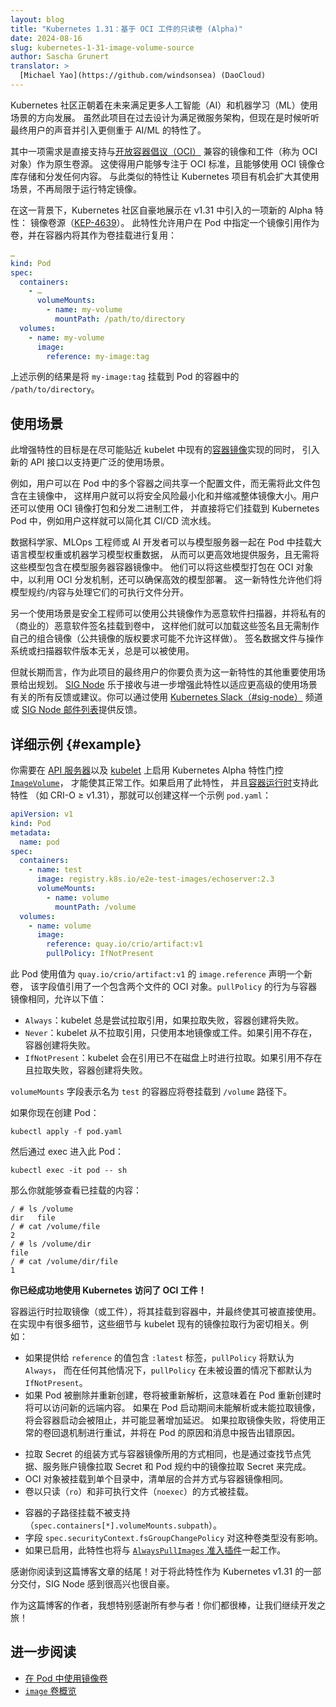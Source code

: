 ```yaml
---
layout: blog
title: "Kubernetes 1.31：基于 OCI 工件的只读卷 (Alpha)"
date: 2024-08-16
slug: kubernetes-1-31-image-volume-source
author: Sascha Grunert
translator: >
  [Michael Yao](https://github.com/windsonsea) (DaoCloud)
---
```

<!--
layout: blog
title: "Kubernetes 1.31: Read Only Volumes Based On OCI Artifacts (alpha)"
date: 2024-08-16
slug: kubernetes-1-31-image-volume-source
author: Sascha Grunert
-->

<!--
The Kubernetes community is moving towards fulfilling more Artificial
Intelligence (AI) and Machine Learning (ML) use cases in the future. While the
project has been designed to fulfill microservice architectures in the past,
it’s now time to listen to the end users and introduce features which have a
stronger focus on AI/ML.
-->
Kubernetes 社区正朝着在未来满足更多人工智能（AI）和机器学习（ML）使用场景的方向发展。
虽然此项目在过去设计为满足微服务架构，但现在是时候听听最终用户的声音并引入更侧重于 AI/ML 的特性了。

<!--
One of these requirements is to support [Open Container Initiative (OCI)](https://opencontainers.org)
compatible images and artifacts (referred as OCI objects) directly as a native
volume source. This allows users to focus on OCI standards as well as enables
them to store and distribute any content using OCI registries. A feature like
this gives the Kubernetes project a chance to grow into use cases which go
beyond running particular images.
-->
其中一项需求是直接支持与[开放容器倡议（OCI）](https://opencontainers.org)
兼容的镜像和工件（称为 OCI 对象）作为原生卷源。
这使得用户能够专注于 OCI 标准，且能够使用 OCI 镜像仓库存储和分发任何内容。
与此类似的特性让 Kubernetes 项目有机会扩大其使用场景，不再局限于运行特定镜像。

<!--
Given that, the Kubernetes community is proud to present a new alpha feature
introduced in v1.31: The Image Volume Source
([KEP-4639](https://kep.k8s.io/4639)). This feature allows users to specify an
image reference as volume in a pod while reusing it as volume mount within
containers:
-->
在这一背景下，Kubernetes 社区自豪地展示在 v1.31 中引入的一项新的 Alpha 特性：
镜像卷源（[KEP-4639](https://kep.k8s.io/4639)）。
此特性允许用户在 Pod 中指定一个镜像引用作为卷，并在容器内将其作为卷挂载进行复用：

```yaml
…
kind: Pod
spec:
  containers:
    - …
      volumeMounts:
        - name: my-volume
          mountPath: /path/to/directory
  volumes:
    - name: my-volume
      image:
        reference: my-image:tag
```

<!--
The above example would result in mounting `my-image:tag` to
`/path/to/directory` in the pod’s container.
-->
上述示例的结果是将 `my-image:tag` 挂载到 Pod 的容器中的 `/path/to/directory`。

<!--
## Use cases

The goal of this enhancement is to stick as close as possible to the existing
[container image](/docs/concepts/containers/images/) implementation within the
kubelet, while introducing a new API surface to allow more extended use cases.
-->
## 使用场景

此增强特性的目标是在尽可能贴近 kubelet 中现有的[容器镜像](/zh-cn/docs/concepts/containers/images/)实现的同时，
引入新的 API 接口以支持更广泛的使用场景。

<!--
For example, users could share a configuration file among multiple containers in
a pod without including the file in the main image, so that they can minimize
security risks and the overall image size. They can also package and distribute
binary artifacts using OCI images and mount them directly into Kubernetes pods,
so that they can streamline their CI/CD pipeline as an example.
-->
例如，用户可以在 Pod 中的多个容器之间共享一个配置文件，而无需将此文件包含在主镜像中，
这样用户就可以将安全风险最小化和并缩减整体镜像大小。用户还可以使用 OCI 镜像打包和分发二进制工件，
并直接将它们挂载到 Kubernetes Pod 中，例如用户这样就可以简化其 CI/CD 流水线。

<!--
Data scientists, MLOps engineers, or AI developers, can mount large language
model weights or machine learning model weights in a pod alongside a
model-server, so that they can efficiently serve them without including them in
the model-server container image. They can package these in an OCI object to
take advantage of OCI distribution and ensure efficient model deployment. This
allows them to separate the model specifications/content from the executables
that process them.
-->
数据科学家、MLOps 工程师或 AI 开发者可以与模型服务器一起在 Pod 中挂载大语言模型权重或机器学习模型权重数据，
从而可以更高效地提供服务，且无需将这些模型包含在模型服务器容器镜像中。
他们可以将这些模型打包在 OCI 对象中，以利用 OCI 分发机制，还可以确保高效的模型部署。
这一新特性允许他们将模型规约/内容与处理它们的可执行文件分开。

<!--
Another use case is that security engineers can use a public image for a malware
scanner and mount in a volume of private (commercial) malware signatures, so
that they can load those signatures without baking their own combined image
(which might not be allowed by the copyright on the public image). Those files
work regardless of the OS or version of the scanner software.
-->
另一个使用场景是安全工程师可以使用公共镜像作为恶意软件扫描器，并将私有的（商业的）恶意软件签名挂载到卷中，
这样他们就可以加载这些签名且无需制作自己的组合镜像（公共镜像的版权要求可能不允许这样做）。
签名数据文件与操作系统或扫描器软件版本无关，总是可以被使用。

<!--
But in the long term it will be up to **you** as an end user of this project to
outline further important use cases for the new feature.
[SIG Node](https://github.com/kubernetes/community/blob/54a67f5/sig-node/README.md)
is happy to retrieve any feedback or suggestions for further enhancements to
allow more advanced usage scenarios. Feel free to provide feedback by either
using the [Kubernetes Slack (#sig-node)](https://kubernetes.slack.com/messages/sig-node)
channel or the [SIG Node mailinglist](https://groups.google.com/g/kubernetes-sig-node).
-->
但就长期而言，作为此项目的最终用户的你要负责为这一新特性的其他重要使用场景给出规划。
[SIG Node](https://github.com/kubernetes/community/blob/54a67f5/sig-node/README.md)
乐于接收与进一步增强此特性以适应更高级的使用场景有关的所有反馈或建议。你可以通过使用
[Kubernetes Slack（#sig-node）](https://kubernetes.slack.com/messages/sig-node)
频道或 [SIG Node 邮件列表](https://groups.google.com/g/kubernetes-sig-node)提供反馈。

<!--
## Detailed example {#example}

The Kubernetes alpha feature gate [`ImageVolume`](/docs/reference/command-line-tools-reference/feature-gates)
needs to be enabled on the [API Server](/docs/reference/command-line-tools-reference/kube-apiserver)
as well as the [kubelet](/docs/reference/command-line-tools-reference/kubelet)
to make it functional. If that’s the case and the [container runtime](/docs/setup/production-environment/container-runtimes)
has support for the feature (like CRI-O ≥ v1.31), then an example `pod.yaml`
like this can be created:
-->
## 详细示例 {#example}

你需要在 [API 服务器](/zh-cn/docs/reference/command-line-tools-reference/kube-apiserver)以及
[kubelet](/zh-cn/docs/reference/command-line-tools-reference/kubelet) 上启用
Kubernetes Alpha 特性门控 [`ImageVolume`](/zh-cn/docs/reference/command-line-tools-reference/feature-gates)，
才能使其正常工作。如果启用了此特性，
并且[容器运行时](/zh-cn/docs/setup/production-environment/container-runtimes)支持此特性
（如 CRI-O ≥ v1.31），那就可以创建这样一个示例 `pod.yaml`：

```yaml
apiVersion: v1
kind: Pod
metadata:
  name: pod
spec:
  containers:
    - name: test
      image: registry.k8s.io/e2e-test-images/echoserver:2.3
      volumeMounts:
        - name: volume
          mountPath: /volume
  volumes:
    - name: volume
      image:
        reference: quay.io/crio/artifact:v1
        pullPolicy: IfNotPresent
```

<!--
The pod declares a new volume using the `image.reference` of
`quay.io/crio/artifact:v1`, which refers to an OCI object containing two files.
The `pullPolicy` behaves in the same way as for container images and allows the
following values:
-->
此 Pod 使用值为 `quay.io/crio/artifact:v1` 的 `image.reference` 声明一个新卷，
该字段值引用了一个包含两个文件的 OCI 对象。`pullPolicy` 的行为与容器镜像相同，允许以下值：

<!--
- `Always`: the kubelet always attempts to pull the reference and the container
  creation will fail if the pull fails.
- `Never`: the kubelet never pulls the reference and only uses a local image or
  artifact. The container creation will fail if the reference isn’t present.
- `IfNotPresent`: the kubelet pulls if the reference isn’t already present on
  disk. The container creation will fail if the reference isn’t present and the
  pull fails.
-->
- `Always`：kubelet 总是尝试拉取引用，如果拉取失败，容器创建将失败。
- `Never`：kubelet 从不拉取引用，只使用本地镜像或工件。如果引用不存在，容器创建将失败。
- `IfNotPresent`：kubelet 会在引用已不在磁盘上时进行拉取。如果引用不存在且拉取失败，容器创建将失败。

<!--
The `volumeMounts` field is indicating that the container with the name `test`
should mount the volume under the path `/volume`.

If you now create the pod:
-->
`volumeMounts` 字段表示名为 `test` 的容器应将卷挂载到 `/volume` 路径下。

如果你现在创建 Pod：

```shell
kubectl apply -f pod.yaml
```

<!--
And exec into it:
-->
然后通过 exec 进入此 Pod：

```shell
kubectl exec -it pod -- sh
```

<!--
Then you’re able to investigate what has been mounted:
-->
那么你就能够查看已挂载的内容：

```console
/ # ls /volume
dir   file
/ # cat /volume/file
2
/ # ls /volume/dir
file
/ # cat /volume/dir/file
1
```

<!--
**You managed to consume an OCI artifact using Kubernetes!**

The container runtime pulls the image (or artifact), mounts it to the
container and makes it finally available for direct usage. There are a bunch of
details in the implementation, which closely align to the existing image pull
behavior of the kubelet. For example:
-->
**你已经成功地使用 Kubernetes 访问了 OCI 工件！**

容器运行时拉取镜像（或工件），将其挂载到容器中，并最终使其可被直接使用。
在实现中有很多细节，这些细节与 kubelet 现有的镜像拉取行为密切相关。例如：

<!--
- If a `:latest` tag as `reference` is provided, then the `pullPolicy` will
  default to `Always`, while in any other case it will default to `IfNotPresent`
  if unset.
- The volume gets re-resolved if the pod gets deleted and recreated, which means
  that new remote content will become available on pod recreation. A failure to
  resolve or pull the image during pod startup will block containers from
  starting and may add significant latency. Failures will be retried using
  normal volume backoff and will be reported on the pod reason and message.
-->
- 如果提供给 `reference` 的值包含 `:latest` 标签，`pullPolicy` 将默认为 `Always`，
  而在任何其他情况下，`pullPolicy` 在未被设置的情况下都默认为 `IfNotPresent`。
- 如果 Pod 被删除并重新创建，卷将被重新解析，这意味着在 Pod 重新创建时将可以访问新的远端内容。
  如果在 Pod 启动期间未能解析或未能拉取镜像，将会容器启动会被阻止，并可能显著增加延迟。
  如果拉取镜像失败，将使用正常的卷回退机制进行重试，并将在 Pod 的原因和消息中报告出错原因。
<!--
- Pull secrets will be assembled in the same way as for the container image by
  looking up node credentials, service account image pull secrets, and pod spec
  image pull secrets.
- The OCI object gets mounted in a single directory by merging the manifest
  layers in the same way as for container images.
- The volume is mounted as read-only (`ro`) and non-executable files
  (`noexec`).
-->
- 拉取 Secret 的组装方式与容器镜像所用的方式相同，也是通过查找节点凭据、服务账户镜像拉取 Secret
  和 Pod 规约中的镜像拉取 Secret 来完成。
- OCI 对象被挂载到单个目录中，清单层的合并方式与容器镜像相同。
- 卷以只读（`ro`）和非可执行文件（`noexec`）的方式被挂载。
<!--
- Sub-path mounts for containers are not supported
  (`spec.containers[*].volumeMounts.subpath`).
- The field `spec.securityContext.fsGroupChangePolicy` has no effect on this
  volume type.
- The feature will also work with the [`AlwaysPullImages` admission plugin](/docs/reference/access-authn-authz/admission-controllers/#alwayspullimages)
  if enabled.
-->
- 容器的子路径挂载不被支持（`spec.containers[*].volumeMounts.subpath`）。
- 字段 `spec.securityContext.fsGroupChangePolicy` 对这种卷类型没有影响。
- 如果已启用，此特性也将与
  [`AlwaysPullImages` 准入插件](/zh-cn/docs/reference/access-authn-authz/admission-controllers/#alwayspullimages)一起工作。

<!--
Thank you for reading through the end of this blog post! SIG Node is proud and
happy to deliver this feature as part of Kubernetes v1.31.

As writer of this blog post, I would like to emphasize my special thanks to
**all** involved individuals out there! You all rock, let’s keep on hacking!
-->
感谢你阅读到这篇博客文章的结尾！对于将此特性作为 Kubernetes v1.31
的一部分交付，SIG Node 感到很高兴也很自豪。

作为这篇博客的作者，我想特别感谢所有参与者！你们都很棒，让我们继续开发之旅！

<!--
## Further reading

- [Use an Image Volume With a Pod](/docs/tasks/configure-pod-container/image-volumes)
- [`image` volume overview](/docs/concepts/storage/volumes/#image)
-->
## 进一步阅读

- [在 Pod 中使用镜像卷](/zh-cn/docs/tasks/configure-pod-container/image-volumes)
- [`image` 卷概览](/zh-cn/docs/concepts/storage/volumes/#image)
